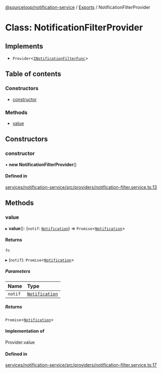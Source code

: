 [@sourceloop/notification-service](../README.md) / [Exports](../modules.md) / NotificationFilterProvider

# Class: NotificationFilterProvider

## Implements

- `Provider`<[`INotificationFilterFunc`](../modules.md#inotificationfilterfunc)\>

## Table of contents

### Constructors

- [constructor](NotificationFilterProvider.md#constructor)

### Methods

- [value](NotificationFilterProvider.md#value)

## Constructors

### constructor

• **new NotificationFilterProvider**()

#### Defined in

[services/notification-service/src/providers/notification-filter.service.ts:13](https://github.com/sourcefuse/loopback4-microservice-catalog/blob/00e854d46/services/notification-service/src/providers/notification-filter.service.ts#L13)

## Methods

### value

▸ **value**(): (`notif`: [`Notification`](Notification.md)) => `Promise`<[`Notification`](Notification.md)\>

#### Returns

`fn`

▸ (`notif`): `Promise`<[`Notification`](Notification.md)\>

##### Parameters

| Name | Type |
| :------ | :------ |
| `notif` | [`Notification`](Notification.md) |

##### Returns

`Promise`<[`Notification`](Notification.md)\>

#### Implementation of

Provider.value

#### Defined in

[services/notification-service/src/providers/notification-filter.service.ts:17](https://github.com/sourcefuse/loopback4-microservice-catalog/blob/00e854d46/services/notification-service/src/providers/notification-filter.service.ts#L17)
